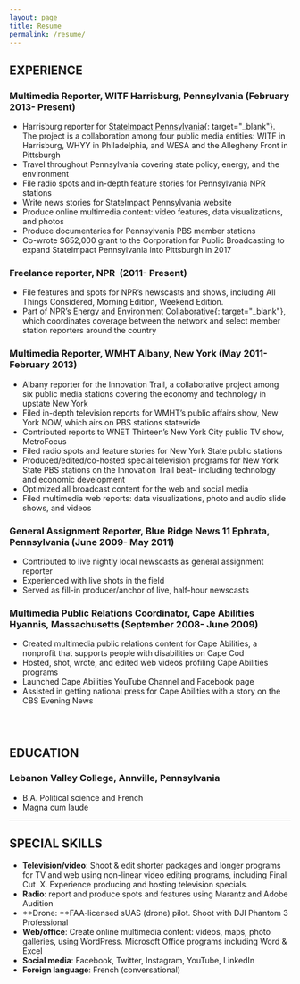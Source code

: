 ```yaml
---
layout: page
title: Resume
permalink: /resume/
---
```


## EXPERIENCE

### Multimedia Reporter, WITF Harrisburg, Pennsylvania (February 2013- Present)

* Harrisburg reporter for [StateImpact Pennsylvania](https://stateimpact.npr.org/pennsylvania/author/mariecusick/){: target="_blank"}. The project is a collaboration among four public media entities: WITF in Harrisburg, WHYY in Philadelphia, and WESA and the Allegheny Front in Pittsburgh
* Travel throughout Pennsylvania covering state policy, energy, and the environment
* File radio spots and in-depth feature stories for Pennsylvania NPR stations
* Write news stories for StateImpact Pennsylvania website
* Produce online multimedia content: video features, data visualizations, and photos
* Produce documentaries for Pennsylvania PBS member stations
* Co-wrote $652,000 grant to the Corporation for Public Broadcasting to expand StateImpact Pennsylvania into Pittsburgh in 2017

### Freelance reporter, NPR &nbsp;(2011- Present)

* File features and spots for NPR’s newscasts and shows, including All Things Considered, Morning Edition, Weekend Edition.
* Part of NPR’s [Energy and Environment Collaborative](https://www.npr.org/series/571910677/environment-and-energy-collaborative){: target="_blank"}, which coordinates coverage between the network and select member station reporters around the country

### Multimedia Reporter, WMHT Albany, New York (May 2011- February 2013)

* Albany reporter for the Innovation Trail, a collaborative project among six public media stations covering the economy and technology in upstate New York
* Filed in-depth television reports for WMHT’s public affairs show, New York NOW, which airs on PBS stations statewide
* Contributed reports to WNET Thirteen’s New York City public TV show, MetroFocus
* Filed radio spots and feature stories for New York State public stations
* Produced/edited/co-hosted special television programs for New York State PBS stations on the Innovation Trail beat– including technology and economic development
* Optimized all broadcast content for the web and social media
* Filed multimedia web reports: data visualizations, photo and audio slide shows, and videos

### General Assignment Reporter, Blue Ridge News 11 Ephrata, Pennsylvania (June 2009- May 2011)

* Contributed to live nightly local newscasts as general assignment reporter
* Experienced with live shots in the field
* Served as fill-in producer/anchor of live, half-hour newscasts

### Multimedia Public Relations Coordinator, Cape Abilities Hyannis, Massachusetts (September 2008- June 2009)

* Created multimedia public relations content for Cape Abilities, a nonprofit that supports people with disabilities on Cape Cod
* Hosted, shot, wrote, and edited web videos profiling Cape Abilities programs
* Launched Cape Abilities YouTube Channel and Facebook page
* Assisted in getting national press for Cape Abilities with a story on the CBS Evening News

### &nbsp;

## EDUCATION

### Lebanon Valley College, Annville, Pennsylvania&nbsp;

* B.A. Political science and French
* Magna cum laude

---

## SPECIAL SKILLS

* **Television/video**: Shoot & edit shorter packages and longer programs for TV and web using non-linear video editing programs, including Final Cut&nbsp; X. Experience producing and hosting television specials.
* **Radio**: report and produce spots and features using Marantz and Adobe Audition
* **Drone:&nbsp;**FAA-licensed sUAS (drone) pilot. Shoot with DJI Phantom 3 Professional
* **Web/office**: Create online multimedia content: videos, maps, photo galleries, using WordPress. Microsoft Office programs including Word & Excel
* **Social media**: Facebook, Twitter, Instagram, YouTube, LinkedIn
* **Foreign language**: French (conversational)